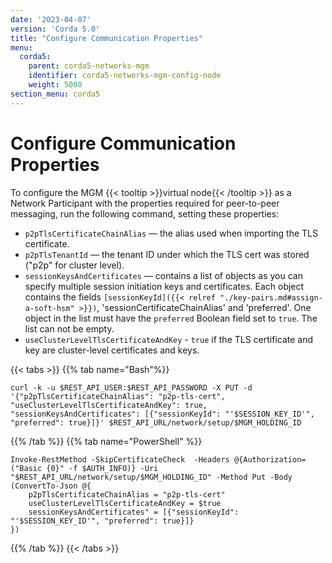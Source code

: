 ```yaml
---
date: '2023-04-07'
version: 'Corda 5.0'
title: "Configure Communication Properties"
menu:
  corda5:
    parent: corda5-networks-mgm
    identifier: corda5-networks-mgm-config-node
    weight: 5000
section_menu: corda5
---
```


# Configure Communication Properties

To configure the MGM {{< tooltip >}}virtual node{{< /tooltip >}} as a Network Participant with the properties required for peer-to-peer messaging, run the following command, setting these properties:

* `p2pTlsCertificateChainAlias` — the alias used when importing the TLS certificate.
* `p2pTlsTenantId` — the tenant ID under which the TLS cert was stored ("p2p" for cluster level).
* `sessionKeysAndCertificates` — contains a list of objects as you can specify multiple session initiation keys and certificates. Each object contains the fields `[sessionKeyId]({{< relref "./key-pairs.md#assign-a-soft-hsm" >}})`, 'sessionCertificateChainAlias' and 'preferred'. One object in the list must have the `preferred` Boolean field set to `true`. The list can not be empty.
* `useClusterLevelTlsCertificateAndKey` - `true` if the TLS certificate and key are cluster-level certificates and keys.

{{< tabs >}}
{{% tab name="Bash"%}}
```shell
curl -k -u $REST_API_USER:$REST_API_PASSWORD -X PUT -d '{"p2pTlsCertificateChainAlias": "p2p-tls-cert", "useClusterLevelTlsCertificateAndKey": true, "sessionKeysAndCertificates": [{"sessionKeyId": "'$SESSION_KEY_ID'", "preferred": true}]}' $REST_API_URL/network/setup/$MGM_HOLDING_ID
```
{{% /tab %}}
{{% tab name="PowerShell" %}}
```shell
Invoke-RestMethod -SkipCertificateCheck  -Headers @{Authorization=("Basic {0}" -f $AUTH_INFO)} -Uri "$REST_API_URL/network/setup/$MGM_HOLDING_ID" -Method Put -Body (ConvertTo-Json @{
    p2pTlsCertificateChainAlias = "p2p-tls-cert"
    useClusterLevelTlsCertificateAndKey = $true
    sessionKeysAndCertificates" = [{"sessionKeyId": "'$SESSION_KEY_ID'", "preferred": true}]}
})
```
{{% /tab %}}
{{< /tabs >}}
